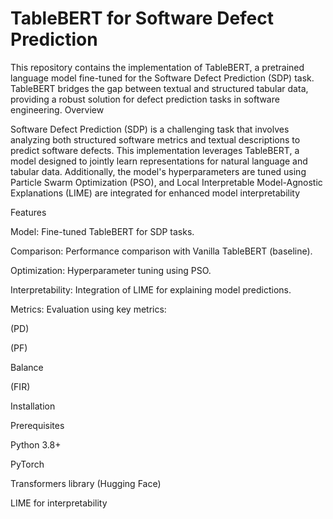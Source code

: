 # TableBERT for Software Defect Prediction
This repository contains the implementation of TableBERT, a pretrained language model fine-tuned for the Software Defect Prediction (SDP) task. TableBERT bridges the gap between textual and structured tabular data, providing a robust solution for defect prediction tasks in software engineering.
Overview

Software Defect Prediction (SDP) is a challenging task that involves analyzing both structured software metrics and textual descriptions to predict software defects. This implementation leverages TableBERT, a model designed to jointly learn representations for natural language and tabular data. Additionally, the model's hyperparameters are tuned using Particle Swarm Optimization (PSO), and Local Interpretable Model-Agnostic Explanations (LIME) are integrated for enhanced model interpretability

Features

Model: Fine-tuned TableBERT for SDP tasks.

Comparison: Performance comparison with Vanilla TableBERT (baseline).

Optimization: Hyperparameter tuning using PSO.

Interpretability: Integration of LIME for explaining model predictions.

Metrics: Evaluation using key metrics:

(PD)

(PF)

Balance

(FIR)


Installation

Prerequisites

Python 3.8+

PyTorch

Transformers library (Hugging Face)

LIME for interpretability

